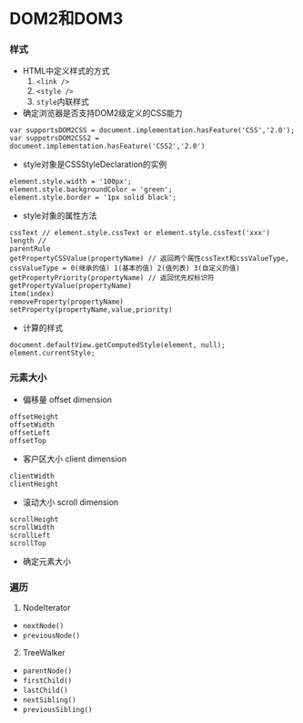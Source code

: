 # DOM2和DOM3

### 样式
* HTML中定义样式的方式
  1. `<link />`
  2. `<style />`
  3. `style`内联样式
* 确定浏览器是否支持DOM2级定义的CSS能力
```
var supportsDOM2CSS = document.implementation.hasFeature('CSS','2.0');
var suppotrsDOM2CSS2 = document.implementation.hasFeature('CSS2','2.0')
```
* style对象是CSSStyleDeclaration的实例
```
element.style.width = '100px';
element.style.backgroundColor = 'green';
element.style.border = '1px solid black';
```
* style对象的属性方法
```
cssText // element.style.cssText or element.style.cssText('xxx')
length //
parentRule
getPropertyCSSValue(propertyName) // 返回两个属性cssText和cssValueType, cssValueType = 0(继承的值) 1(基本的值) 2(值列表) 3(自定义的值)
getPropertyPriority(propertyName) // 返回优先权标识符
getPropertyValue(propertyName)
item(index)
removeProperty(propertyName)
setProperty(propertyName,value,priority)
```
* 计算的样式
```
document.defaultView.getComputedStyle(element, null);
element.currentStyle;
```

### 元素大小
* 偏移量 offset dimension
```
offsetHeight
offsetWidth
offsetLeft
offsetTop
```
* 客户区大小 client dimension
```
clientWidth
clientHeight
```
* 滚动大小 scroll dimension
```
scrollHeight
scrollWidth
scrollLeft
scrollTop
```
* 确定元素大小

### 遍历
1. NodeIterator
  * `nextNode()`
  * `previousNode()`
2. TreeWalker
  * `parentNode()`
  * `firstChild()`
  * `lastChild()`
  * `nextSibling()`
  * `previousSibling()`
